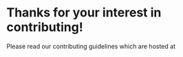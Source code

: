 # Thanks for your interest in contributing!

Please read our contributing guidelines which are hosted at
